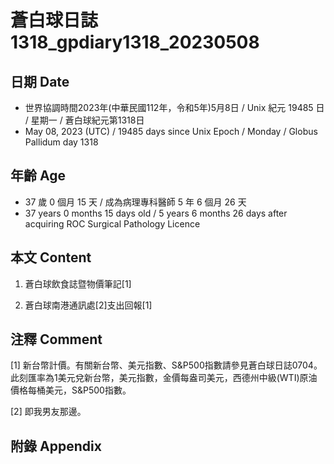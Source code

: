 [_metadata_:encoding]: - "utf-8"
[_metadata_:language]: - "zh-Hant-TW"
[_metadata_:fileformat]: - "markdown"
[_metadata_:MIME_type]: - "text/plain"
[_metadata_:markdown_version]: - "commonmark version 0.30"
[_metadata_:markdown_spec]: - "https://spec.commonmark.org/0.30/"

# 蒼白球日誌1318_gpdiary1318_20230508 #

## 日期 Date ##

* 世界協調時間2023年(中華民國112年，令和5年)5月8日 / Unix 紀元 19485 日 / 星期一 / 蒼白球紀元第1318日
* May 08, 2023 (UTC) / 19485 days since Unix Epoch / Monday / Globus Pallidum day 1318

## 年齡 Age ##

* 37 歲 0 個月 15 天 / 成為病理專科醫師 5 年 6 個月 26 天
* 37 years 0 months 15 days old / 5 years 6 months 26 days after acquiring ROC Surgical Pathology Licence

## 本文 Content ##

1. 蒼白球飲食誌暨物價筆記[1]

    
2. 蒼白球南港通訊處[2]支出回報[1]

    

## 注釋 Comment ##

[1] 新台幣計價。有關新台幣、美元指數、S&P500指數請參見蒼白球日誌0704。此刻匯率為1美元兌新台幣，美元指數，金價每盎司美元，西德州中級(WTI)原油價格每桶美元，S&P500指數。


[2] 即我男友那邊。



## 附錄 Appendix ##

